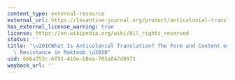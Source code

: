 ```yaml
---
content_type: external-resource
external_url: https://levantine-journal.org/product/anticolonial-translation-form-content-binational-resistance-maktoob/
has_external_license_warning: true
license: https://en.wikipedia.org/wiki/All_rights_reserved
status: ''
title: "\u201CWhat Is Anticolonial Translation? The Form and Content of Binational\
  \ Resistance in Maktoob.\u201D"
uid: 666a752c-6f91-416e-b8ea-785a847d8971
wayback_url: ''
---
```

